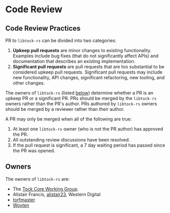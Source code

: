 Code Review
===========

## Code Review Practices

PR to `libtock-rs` can be divided into two categories:

1. **Upkeep pull requests** are minor changes to existing functionality.
   Examples include bug fixes (that do not significantly affect APIs) and
   documentation that describes an existing implementation.
1. **Significant pull requests** are pull requests that are too substantial to
   be considered upkeep pull requests. Significant pull requests may include new
   functionality, API changes, significant refactoring, new tooling, and other
   changes.

The owners of `libtock-rs` (listed [below](#owners)) determine whether a PR is
an upkeep PR or a significant PR. PRs should be merged by the `libtock-rs`
owners rather than the PR's author. PRs authored by `libtock-rs` owners should
be merged by a reviewer rather than their author.

A PR may only be merged when all of the following are true:

1. At least one `libtock-rs` owner (who is not the PR author) has approved the PR.
1. All outstanding review discussions have been resolved.
1. If the pull request is significant, a 7 day waiting period has passed since
   the PR was opened.

## Owners

The owners of `libtock-rs` are:

* The [Tock Core Working
  Group](https://github.com/tock/tock/tree/master/doc/wg/core#members).
* Alistair Francis, [alistair23](https://github.com/alistair23), Western Digital
* [torfmaster](https://github.com/torfmaster)
* [Woyten](https://github.com/Woyten)
